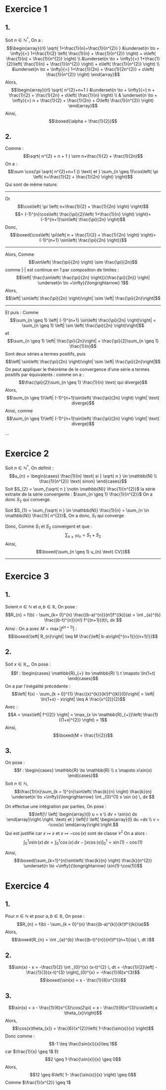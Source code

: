 # Exercice 1
## 1. 
Soit $n \in \mathbb{N}^{*}$, 
On a : 
$$\begin{array}{rl}
\sqrt{ 1+\frac{1}{n}+\frac{1}{n^{2}} } &\underset{n \to + \infty}{=} 1+\frac{1}{2} \left( \frac{1}{n} + \frac{1}{n^{2}} \right) + o\left( \frac{1}{n} + \frac{1}{n^{2}} \right) \\
&\underset{n \to + \infty}{=} 1+\frac{1}{2}\left( \frac{1}{n} + \frac{1}{n^{2}} \right) + o\left( \frac{1}{n^{2}} \right) \\
&\underset{n \to + \infty}{=} 1+\frac{1}{2n} + \frac{1}{2n^{2}} + o\left( \frac{1}{n^{2}} \right)
\end{array}$$
Alors, 
$$\begin{array}{rl}
\sqrt{ n^{2}+n+1 } &\underset{n \to + \infty}{=} n + \frac{1}{2} + \frac{1}{2n} + o\left( \frac{1}{n} \right) \\
& \underset{n \to + \infty}{=} n + \frac{1}{2} + \frac{1}{2n} + O\left( \frac{1}{n^{2}} \right)
\end{array}$$
Ainsi,
$$\boxed{\alpha = \frac{1}{2}}$$

## 2.
Comme :
$$\sqrt{ n^{2} + n + 1 } \sim n+\frac{1}{2} + \frac{1}{2n}$$
On a : 
$$\sum \cos(\pi \sqrt{ n^{2}+n+1 }) \text{ et } \sum_{n \geq 1}\cos\left( \pi \left( n+\frac{1}{2} + \frac{1}{2n} \right) \right)$$
Qui sont de même nature. 
___
Or
$$\cos\left( \pi \left( n+\frac{1}{2} + \frac{1}{2n} \right) \right)$$
$$= (-1)^{n}\cos\left( \frac{\pi}{2}\left( 1+\frac{1}{n} \right) \right)= (-1)^{n+1}\sin\left( \frac{\pi}{2n} \right)$$
Donc, 
$$\boxed{\cos\left( \pi\left( n + \frac{1}{2} + \frac{1}{2n} \right) \right)=(-1)^{n+1} \sin\left( \frac{\pi}{2n} \right)}$$
___
Alors, 
Comme
$$\sin\left( \frac{\pi}{2n} \right) \sim \frac{\pi}{2n}$$
comme $\left| \cdot\right|$ est continue en $1$ par composition de limites :
$$\left| \frac{\sin\left( \frac{\pi}{2n} \right)}{\frac{\pi}{2n}} \right| \underset{n \to +\infty}{\longrightarrow} 1$$
Alors, 
$$\left|  \sin\left( \frac{\pi}{2n} \right)\right| \sim \left| \frac{\pi}{2n}\right|$$
___
Et puis : 
Comme
$$\sum_{n \geq 1} \left| (-1)^{n+1} \sin\left( \frac{\pi}{2n} \right)\right| = \sum_{n \geq 1} \left| \sin \left( \frac{\pi}{2n} \right)\right|$$
et
$$\sum_{n \geq 1} \left| \frac{\pi}{2n}\right| = \frac{\pi}{2}\sum_{n \geq 1} \frac{1}{n}$$
Sont deux séries a termes positifs,
puis 
$$\left|  \sin\left( \frac{\pi}{2n} \right)\right| \sim \left| \frac{\pi}{2n}\right|$$
On peut appliquer le théorème de le convergence d'une série a termes positifs par équivalents :
comme on a : 
$$\frac{\pi}{2}\sum_{n \geq 1} \frac{1}{n} \text{ qui diverge}$$
Alors, 
$$\sum_{n \geq 1}\left| (-1)^{n+1}\sin\left( \frac{\pi}{2n} \right) \right| \text{ diverge}$$
Ainsi, 
comme 
$$\sum_{n \geq 1}\left| (-1)^{n+1}\sin\left( \frac{\pi}{2n} \right) \right| \text{ diverge}$$

...

# Exercice 2
Soit $n \in \mathbb{N}^{*}$, 
On définit :
$$u_{n} = \begin{cases}
\frac{1}{n} \text{ si } \sqrt{ n } \in \mathbb{N} \\
\frac{1}{n^{2}} \text{ sinon}
\end{cases}$$
Soit $S_{2} = \sum_{\sqrt{ n } \notin \mathbb{N}} \frac{1}{n^{2}}$ la série extraite de la série convergente : $\sum_{n \geq 1} \frac{1}{n^{2}}$
On a donc $S_{2}$ qui converge. 

Soit $S_{1} = \sum_{\sqrt{ n } \in \mathbb{N}} \frac{1}{n} = \sum_{n \in \mathbb{N}} \frac{1}{ n^{2}}$, 
On a donc, $S_{1}$ qui converge

Donc,
Comme $S_{1}$ et $S_{2}$ convergent et que :
$$\sum_{n \geq 1} u_{n} = S_{1} + S_{2}$$
Ainsi, 
$$\boxed{\sum_{n \geq 1} u_{n} \text{ CV}}$$

___
# Exercice 3
## 1. 
Soient $n \in \mathbb{N}$ et $a, b \in \mathbb{R},$
On pose :
$$R_{n} = f(b) - \sum_{k= 0}^{n} \frac{(b-a)^{n}}{n!}f^{(k)}(a) = \int _{a}^{b} \frac{(b-t)^{n}}{n!} f^{(n+1)}(t)\, dx $$
Ainsi : 
On a avec $M = \max\left| f^{(n+1)}\right|$ :
$$\boxed{\left| R_{n}\right| \leq M \frac{\left| b-a\right|^{n+1}}{(n+1)!}}$$

## 2.
Soit $x \in \mathbb{R}_{+}$, 
On pose : 
$$f : \begin{cases}
\mathbb{R}_{+} \to \mathbb{R} \\
t \mapsto \ln(1+t)
\end{cases}$$
On a par l'inégalité précédente : 
$$\left| f(x) - \sum_{k = 0}^{1} \frac{(x)^{k}}{k!}f^{(k)}(0)\right| = \left| \ln(1+x) - x\right| \leq A \frac{x^{2}}{2}$$
Avec : 
$$A = \max\left| f^{(2)} \right| = \max_{x \in \mathbb{R}_{+}}\left(  \frac{1}{(1+x)^{2}}  \right) = 1$$
Ainsi, 
$$\boxed{M = \frac{1}{2}}$$

## 3.
On pose : 
$$f : \begin{cases}
\mathbb{R} \to \mathbb{R} \\
x \mapsto x\sin(x)
\end{cases}$$
Soit $n \in \mathbb{N}$,
$$\frac{1}{n}\sum_{k = 1}^{n}\sin\left( \frac{k}{n} \right) \frac{k}{n} \underset{n \to +\infty}{\longrightarrow}  \int _{0}^{1} x \sin (x) \, dx $$

On effectue une intégration par parties, 
On pose : 
$$\left[\! \left[ \begin{array}{l}
u = x \\
dv =  \sin(x) dx
\end{array}\right.\right. \text{ et } \left[\! \left[ \begin{array}{l}
du =dx \\
v = -\cos(x)
\end{array}\right.\right.$$
Qui est justifié car $x \mapsto x$ et $x \mapsto -\cos(x)$ sont de classe $\mathcal{C}^{1}$
On a alors :
$$\int _{0}^{1} x \sin(x) \, dx  = \int _{0}^{1} \cos(x) \, dx -[x\cos(x)]_{0}^{1} = \sin(1)-\cos(1)$$

Ainsi, 
$$\boxed{\sum_{k=1}^{n}\sin\left( \frac{k}{n} \right) \frac{k}{n^{2}} \underset{n \to +\infty}{\longrightarrow} \sin(1)-\cos(1)}$$

# Exercice 4
## 1.
Pour $n \in\mathbb{N}$ et pour $a, b \in \mathbb{R}$, 
On pose :
$$R_{n} = f(b) - \sum_{k = 0}^{n} \frac{(b-a)^{k}}{k!}f^{(k)}(a)$$
Alors, 
$$\boxed{R_{n} = \int _{a}^{b} \frac{(b-t)^{n}}{n!}f^{(n+1)}(a) \, dt }$$

## 2.
$$\sin(x) - x = -\frac{1}{2} \int _{0}^{x} (x-t)^{2} \, dt = -\frac{1}{2}\left[ -\frac{1}{3}(x-t)^{3} \right]_{0}^{x} = -\frac{1}{6}x^{3}$$
$$\boxed{\sin(x) = x - \frac{1}{6}x^{3}}$$

## 3.
$$\sin(x) = x - \frac{1}{6}x^{3}\cos(2\pi) = x - \frac{1}{6}x^{3}\cos\left( x \theta_{x}\right)$$
Alors, 
$$\cos(x\theta_{x}) = \frac{6}{x^{2}}\left( 1-\frac{\sin(x)}{x} \right)$$
Donc comme : 
$$-1 \leq \frac{\sin(x)}{x}\leq 1$$
car $\frac{1}{x} \geq 1$
Et 
$$2 \geq 1-\frac{\sin(x)}{x} \geq 0$$
Alors, 
$$12 \geq 6\left( 1- \frac{\sin(x)}{x} \right) \geq 0$$
Comme $\frac{1}{x^{2}} \geq 1$
$$$$